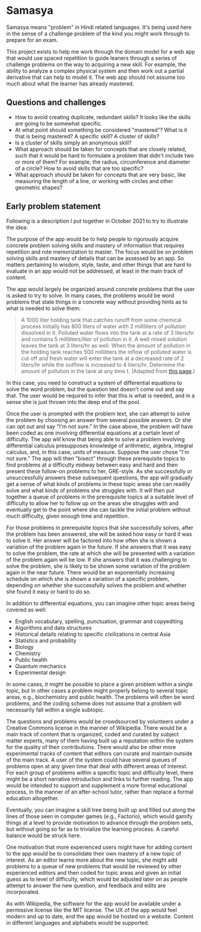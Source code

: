 # Samasya

Samasya means "problem" in Hindi related languages.  It's being used here in the sense of a challenge problem of the kind you might work through to prepare for an exam.

This project exists to help me work through the domain model for a web app that would use spaced repetition to guide leaners through a series of challenge problems on the way to acquiring a new skill.  For example, the ability to analyze a complex physical system and then work out a partial derivative that can help to model it.  The web app should not assume too much about what the learner has already mastered.

## Questions and challenges

* How to avoid creating duplicate, redundant skills?  It looks like the skills are going to be somewhat specific.
* At what point should something be considered "mastered"?  What is it that is being  mastered?  A specific skill?  A cluster of skills?
* Is a cluster of skills simply an anonymous skill?
* What approach should be taken for concepts that are closely related, such that it would be hard to formulate a problem that didn't include two or more of them?  For example, the radius, circumference and diameter of a circle?  How to avoid skills that are too specific?
* What approach should be taken for concepts that are very basic, like measuring the length of a line, or working with circles and other geometric shapes?

## Early problem statement

Following is a description I put together in October 2021 to try to illustrate the idea:

The purpose of the app would be to help people to rigorously acquire concrete problem solving skills and mastery of information that requires repetition and rote memorization to master.  The focus would be on problem solving skills and mastery of details that can be assessed by an app.  So matters pertaining to wisdom, style, taste, and other things that are hard to evaluate in an app would not be addressed, at least in the main track of content.

The app would largely be organized around concrete problems that the user is asked to try to solve.  In many cases, the problems would be word problems that state things in a concrete way without providing hints as to what is needed to solve them:

> A 1000 liter holding tank that catches runoff from some chemical process initially has 800 liters of water with 2 milliliters of pollution dissolved in it.  Polluted water flows into the tank at a rate of 3 liters/hr and contains 5 milliliters/liter of pollution in it.  A well mixed solution leaves the tank at 3 liters/hr as well.  When the amount of pollution in the holding tank reaches 500 milliliters the inflow of polluted water is cut off and fresh water will enter the tank at a decreased rate of 2 liters/hr while the outflow is increased to 4 liters/hr. Determine the amount of pollution in the tank at any time t.  (Adapted from [this page](https://tutorial.math.lamar.edu/classes/de/modeling.aspx).)

In this case, you need to construct a system of differential equations to solve the word problem, but the question text doesn't come out and say that.  The user would be required to infer that this is what is needed, and in a sense she is just thrown into the deep end of the pool.

Once the user is prompted with the problem text, she can attempt to solve the problem by choosing an answer from several possible answers.  Or she can opt out and say "I'm not sure."  In the case above, the problem will have been coded as one involving differential equations at a certain level of difficulty.  The app will know that being able to solve a problem involving differential calculus presupposes knowledge of arithmetic, algebra, integral calculus, and, in this case, units of measure.  Suppose the user chose "I'm not sure."  The app will then "bisect" through these prerequisite topics to find problems at a difficulty midway between easy and hard and then present these follow-on problems to her, GRE-style.  As she successfully or unsuccessfully answers these subsequent questions, the app will gradually get a sense of what kinds of problems in these topic areas she can readily solve and what kinds of problems she struggles with.  It will then put together a queue of problems in the prerequisite topics at a suitable level of difficulty to allow her to follow up on the areas she struggles with and eventually get to the point where she can tackle the initial problem without much difficulty, given enough time and repetition.

For those problems in prerequisite topics that she successfully solves, after the problem has been answered, she will be asked how easy or hard it was to solve it.  Her answer will be factored into how often she is shown a variation of the problem again in the future.  If she answers that it was easy to solve the problem, the rate at which she will be presented with a variation of the problem again will be low.  If she answers that it was challenging to solve the problem, she is likely to be shown some variation of the problem again in the near future.  There would be an exponentially increasing schedule on which she is shown a variation of a specific problem, depending on whether she successfully solves the problem and whether she found it easy or hard to do so.

In addition to differential equations, you can imagine other topic areas being covered as well:

* English vocabulary, spelling, punctuation, grammar and copyediting
* Algorithms and data structures
* Historical details relating to specific civilizations in central Asia
* Statistics and probability
* Biology
* Chemistry
* Public health
* Quantum mechanics
* Experimental design

In some cases, it might be possible to place a given problem within a single topic, but in other cases a problem might properly belong to several topic areas, e.g., biochemistry and public health.  The problems will often be word problems, and the coding scheme does not assume that a problem will necessarily fall within a single subtopic.

The questions and problems would be crowdsourced by volunteers under a Creative Commons license in the manner of Wikipedia.  There would be a main track of content that is organized, coded and curated by subject matter experts, many of them having built up a reputation within the system for the quality of their contributions.  There would also be other more experimental tracks of content that editors can curate and maintain outside of the main track.  A user of the system could have several queues of problems open at any given time that deal with different areas of interest.  For each group of problems within a specific topic and difficulty level, there might be a short narrative introduction and links to further reading.  The app would be intended to support and supplement a more formal educational process, in the manner of an after-school tutor, rather than replace a formal education altogether.

Eventually, you can imagine a skill tree being built up and filled out along the lines of those seen in computer games (e.g., Factorio), which would gamify things at a level to provide motivation to advance through the problem sets, but without going so far as to trivialize the learning process.  A careful balance would be struck here.

One motivation that more experienced users might have for adding content to the app would be to consolidate their own mastery of a new topic of interest.  As an editor learns more about the new topic, she might add problems to a queue of new problems that would be reviewed by other experienced editors and then coded for topic areas and given an initial guess as to level of difficulty, which would be adjusted later on as people attempt to answer the new question, and feedback and edits are incorporated.

As with Wikipedia, the software for the app would be available under a permissive license like the MIT license.  The UX of the app would feel modern and up to date, and the app would be hosted on a website.  Content in different languages and alphabets would be supported.
